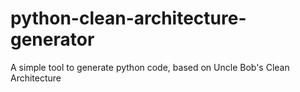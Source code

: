 # python-clean-architecture-generator
A simple tool to generate python code, based on Uncle Bob's Clean Architecture
